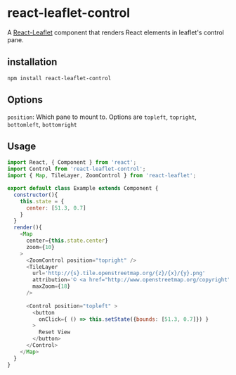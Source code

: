 # react-leaflet-control

A [React-Leaflet](https://github.com/PaulLeCam/react-leaflet) component that renders React elements in leaflet's control pane.


## installation
`npm install react-leaflet-control`

## Options
`position`: Which pane to mount to. Options are `topleft`, `topright`, `bottomleft`, `bottomright`

## Usage
```js
import React, { Component } from 'react';
import Control from 'react-leaflet-control';
import { Map, TileLayer, ZoomControl } from 'react-leaflet';

export default class Example extends Component {
  constructor(){
    this.state = {
      center: [51.3, 0.7]
    } 
  }
  render(){
    <Map
      center={this.state.center}
      zoom={10}
    >
      <ZoomControl position="topright" />
      <TileLayer
        url='http://{s}.tile.openstreetmap.org/{z}/{x}/{y}.png'
        attribution='© <a href="http://www.openstreetmap.org/copyright">OpenStreetMap</a>'
        maxZoom={18}
      />
      
      <Control position="topleft" >
        <button 
          onClick={ () => this.setState({bounds: [51.3, 0.7]}) }
        >
          Reset View
        </button>
      </Control>
    </Map>
  }
}

```
